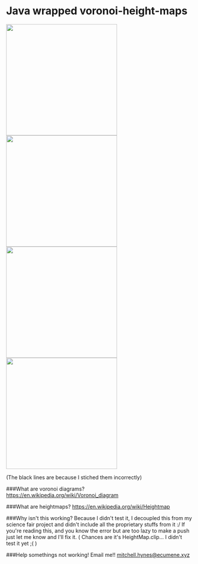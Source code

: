# Java wrapped voronoi-height-maps

<img src=http://i.imgur.com/Cb0m4zY.png width=300/>
<img src=http://i.imgur.com/yq2TleQ.png width=300/>
 
<img src=http://i.imgur.com/QN0sPxq.png width=300/>
<img src=http://i.imgur.com/5UwpPSs.png width=300/>
 
(The black lines are because I stiched them incorrectly)

###What are voronoi diagrams?
https://en.wikipedia.org/wiki/Voronoi_diagram
 
###What are heightmaps?
https://en.wikipedia.org/wiki/Heightmap
 
###Why isn't this working?
Because I didn't test it, I decoupled this from my science fair project and didn't include all the proprietary stuffs from it :/
If you're reading this, and you know the error but are too lazy to make a push just let me know and I'll fix it. 
( Chances are it's HeightMap.clip... I didn't test it yet ;( )
 
###Help somethings not working!
Email me!! 
mitchell.hynes@ecumene.xyz
